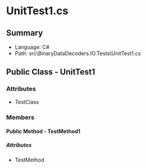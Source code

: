 ﻿# UnitTest1.cs

## Summary

* Language: C#
* Path: src\BinaryDataDecoders.IO.Tests\UnitTest1.cs

## Public Class - UnitTest1

### Attributes

 - TestClass

### Members

#### Public Method - TestMethod1

##### Attributes

 - TestMethod


